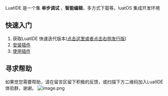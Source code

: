 LuatIDE 是一个集 **单步调试** ，**智能编辑**，多方式下载等，luatOS 集成开发环境

## 快速入门
1. 获取LuatIDE 快速迭代版本([点击这里或者点击右侧发行版](https://gitee.com/openLuat/luatide/releases))
2. [安装插件](https://gitee.com/openLuat/luatide/blob/master/install.md)
3. [使用插件](https://gitee.com/openLuat/luatide/blob/master/user_guide.md)


## 寻求帮助

如果觉您需要帮助，请在留言区留下积极的反馈，或扫描下方二维码加入LuatIDE体验群，谢谢。
![image.png](https://openluat-luatcommunity.oss-cn-hangzhou.aliyuncs.com/images/20210611195850299_image.png)

